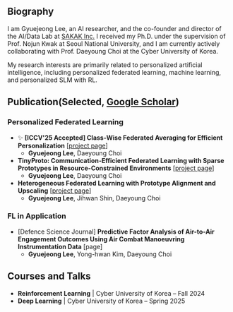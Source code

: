 ## Biography
I am Gyuejeong Lee, an AI researcher, and the co-founder and director of the AI/Data Lab at [SAKAK Inc.](https://www.sakak.co.kr/?redirect=no) I received my Ph.D. under the supervision of Prof. Nojun Kwak at Seoul National University, and I am currently actively collaborating with Prof. Daeyoung Choi at the Cyber University of Korea.

My research interests are primarily related to personalized artificial intelligence, including personalized federated learning, machine learning, and personalized SLM with RL.

## Publication(Selected, [Google Scholar](https://scholar.google.co.kr/citations?user=N2N5IMoAAAAJ&hl=en))
### Personalized Federated Learning
- ✨ **[ICCV'25 Accepted] Class-Wise Federated Averaging for Efficient Personalization** [[project page](https://github.com/regulationLee/cwFedAvg)]
  - **Gyuejeong Lee**, Daeyoung Choi
- **TinyProto: Communication-Efficient Federated Learning with Sparse Prototypes in Resource-Constrained Environments** [[project page](https://github.com/regulationLee/TinyProto)]
  - **Gyuejeong Lee**, Daeyoung Choi
- **Heterogeneous Federated Learning with Prototype Alignment and Upscaling** [[project page](https://github.com/regulationLee/ProtoNorm)]
  - **Gyuejeong Lee**, Jihwan Shin, Daeyoung Choi
 
### FL in Application
- [Defence Science Journal] **Predictive Factor Analysis of Air-to-Air Engagement Outcomes Using Air Combat Manoeuvring Instrumentation Data** [page]
  - **Gyuejeong Lee**, Yong-hwan Kim, Daeyoung Choi
 
## Courses and Talks
- **Reinforcement Learning** | Cyber University of Korea – Fall 2024  
- **Deep Learning** | Cyber University of Korea – Spring 2025

<!--
**regulationLee/regulationLee** is a ✨ _special_ ✨ repository because its `README.md` (this file) appears on your GitHub profile.

Here are some ideas to get you started:

- 🔭 I’m currently working on ...
- 🌱 I’m currently learning ...
- 👯 I’m looking to collaborate on ...
- 🤔 I’m looking for help with ...
- 💬 Ask me about ...
- 📫 How to reach me: ...
- 😄 Pronouns: ...
- ⚡ Fun fact: ...
-->
